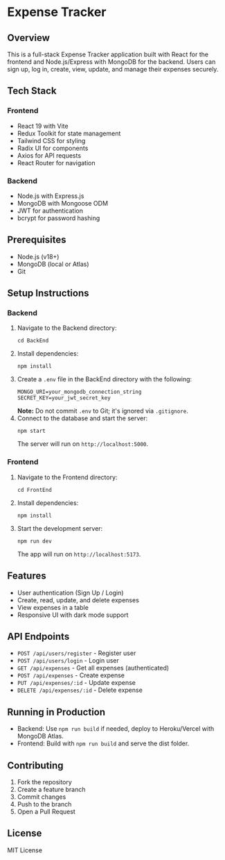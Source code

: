# Expense Tracker

## Overview
This is a full-stack Expense Tracker application built with React for the frontend and Node.js/Express with MongoDB for the backend. Users can sign up, log in, create, view, update, and manage their expenses securely.

## Tech Stack
### Frontend
- React 19 with Vite
- Redux Toolkit for state management
- Tailwind CSS for styling
- Radix UI for components
- Axios for API requests
- React Router for navigation

### Backend
- Node.js with Express.js
- MongoDB with Mongoose ODM
- JWT for authentication
- bcrypt for password hashing

## Prerequisites
- Node.js (v18+)
- MongoDB (local or Atlas)
- Git

## Setup Instructions

### Backend
1. Navigate to the Backend directory:
   ```
   cd BackEnd
   ```
2. Install dependencies:
   ```
   npm install
   ```
3. Create a `.env` file in the BackEnd directory with the following:
   ```
   MONGO_URI=your_mongodb_connection_string
   SECRET_KEY=your_jwt_secret_key
   ```
   **Note:** Do not commit `.env` to Git; it's ignored via `.gitignore`.
4. Connect to the database and start the server:
   ```
   npm start
   ```
   The server will run on `http://localhost:5000`.

### Frontend
1. Navigate to the Frontend directory:
   ```
   cd FrontEnd
   ```
2. Install dependencies:
   ```
   npm install
   ```
3. Start the development server:
   ```
   npm run dev
   ```
   The app will run on `http://localhost:5173`.

## Features
- User authentication (Sign Up / Login)
- Create, read, update, and delete expenses
- View expenses in a table
- Responsive UI with dark mode support

## API Endpoints
- `POST /api/users/register` - Register user
- `POST /api/users/login` - Login user
- `GET /api/expenses` - Get all expenses (authenticated)
- `POST /api/expenses` - Create expense
- `PUT /api/expenses/:id` - Update expense
- `DELETE /api/expenses/:id` - Delete expense

## Running in Production
- Backend: Use `npm run build` if needed, deploy to Heroku/Vercel with MongoDB Atlas.
- Frontend: Build with `npm run build` and serve the dist folder.

## Contributing
1. Fork the repository
2. Create a feature branch
3. Commit changes
4. Push to the branch
5. Open a Pull Request

## License
MIT License
